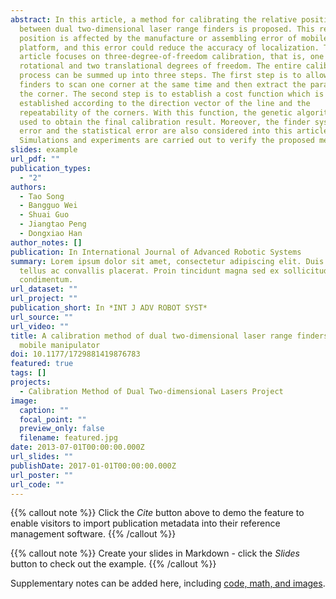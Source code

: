 ```yaml
---
abstract: In this article, a method for calibrating the relative position
  between dual two-dimensional laser range finders is proposed. This relative
  position is affected by the manufacture or assembling error of mobile
  platform, and this error could reduce the accuracy of localization. This
  article focuses on three-degree-of-freedom calibration, that is, one
  rotational and two translational degrees of freedom. The entire calibration
  process can be summed up into three steps. The first step is to allow the dual
  finders to scan one corner at the same time and then extract the parameters of
  the corner. The second step is to establish a cost function which is
  established according to the direction vector of the line and the
  repeatability of the corners. With this function, the genetic algorithm is
  used to obtain the final calibration result. Moreover, the finder systematic
  error and the statistical error are also considered into this article.
  Simulations and experiments are carried out to verify the proposed method.
slides: example
url_pdf: ""
publication_types:
  - "2"
authors:
  - Tao Song
  - Bangguo Wei
  - Shuai Guo
  - Jiangtao Peng
  - Dongxiao Han
author_notes: []
publication: In International Journal of Advanced Robotic Systems
summary: Lorem ipsum dolor sit amet, consectetur adipiscing elit. Duis posuere
  tellus ac convallis placerat. Proin tincidunt magna sed ex sollicitudin
  condimentum.
url_dataset: ""
url_project: ""
publication_short: In *INT J ADV ROBOT SYST*
url_source: ""
url_video: ""
title: A calibration method of dual two-dimensional laser range finders for
  mobile manipulator
doi: 10.1177/1729881419876783
featured: true
tags: []
projects:
  - Calibration Method of Dual Two-dimensional Lasers Project
image:
  caption: ""
  focal_point: ""
  preview_only: false
  filename: featured.jpg
date: 2013-07-01T00:00:00.000Z
url_slides: ""
publishDate: 2017-01-01T00:00:00.000Z
url_poster: ""
url_code: ""
---
```


{{% callout note %}}
Click the *Cite* button above to demo the feature to enable visitors to import publication metadata into their reference management software.
{{% /callout %}}

{{% callout note %}}
Create your slides in Markdown - click the *Slides* button to check out the example.
{{% /callout %}}

Supplementary notes can be added here, including [code, math, and images](https://wowchemy.com/docs/writing-markdown-latex/).

